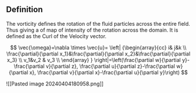   
## Definition
The vorticity defines the rotation of the fluid particles across the entire field. Thus giving a of map of intensity of the rotation across the domain. It is defined as the Curl of the Velocity vector.

$$
\vec{\omega}=\nabla \times \vec{u}= \left| {\begin{array}{cc}
    i& j&k  \\
    \frac{\partial}{\partial x_1}&\frac{\partial}{\partial x_2}&\frac{\partial}{\partial x_3}   \\        v_1&v_2 & v_3 \\
 \end{array} } \right|=\left(\frac{\partial w}{\partial y}-\frac{\partial v}{\partial z}, \frac{\partial u}{\partial z}-\frac{\partial w}{\partial x}, \frac{\partial v}{\partial x}-\frac{\partial u}{\partial y}\right)
$$

![[Pasted image 20240404180958.png]]



